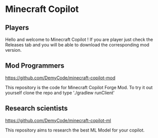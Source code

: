 # Minecraft Copilot

## Players

Hello and welcome to Minecraft Copilot !
If you are player just check the Releases tab and you will be able to download the corresponding mod version.

## Mod Programmers
https://github.com/DemyCode/minecraft-copilot-mod

This repository is the code for Minecraft Copilot Forge Mod. 
To try it out yourself clone the repo and type './gradlew runClient'

## Research scientists
https://github.com/DemyCode/minecraft-copilot-ml

This repository aims to research the best ML Model for your copilot.
